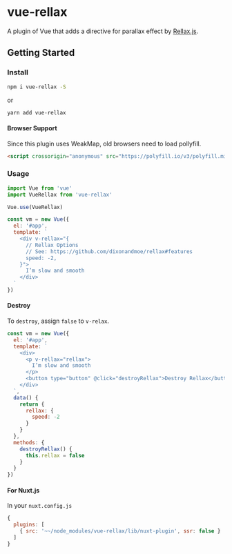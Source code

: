 # vue-rellax

A plugin of Vue that adds a directive for parallax effect by [Rellax.js](https://dixonandmoe.com/rellax/).

## Getting Started

### Install

```sh
npm i vue-rellax -S
```

or

```sh
yarn add vue-rellax
```

#### Browser Support

Since this plugin uses WeakMap, old browsers need to load pollyfill.

```html
<script crossorigin="anonymous" src="https://polyfill.io/v3/polyfill.min.js?features=WeakMap"></script>
```

### Usage

```js
import Vue from 'vue'
import VueRellax from 'vue-rellax'

Vue.use(VueRellax)

const vm = new Vue({
  el: '#app',
  template: `
    <div v-rellax="{
      // Rellax Options
      // See: https://github.com/dixonandmoe/rellax#features
      speed: -2,
    }">
      I’m slow and smooth
    </div>
  `
})
```

#### Destroy

To `destroy`, assign `false` to `v-relax`.

```js
const vm = new Vue({
  el: '#app',
  template: `
    <div>
      <p v-rellax="rellax">
        I’m slow and smooth
      </p>
      <button type="button" @click="destroyRellax">Destroy Rellax</button>
    </div>
  `,
  data() {
    return {
      rellax: {
        speed: -2
      }
    }
  },
  methods: {
    destroyRellax() {
      this.rellax = false
    }
  }
})
```

#### For Nuxt.js

In your `nuxt.config.js`

```js
{
  plugins: [
    { src: '~~/node_modules/vue-rellax/lib/nuxt-plugin', ssr: false }
  ]
}
```
